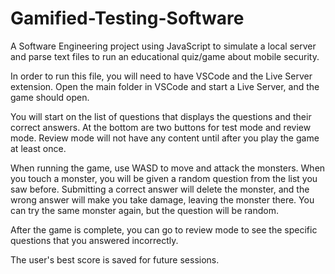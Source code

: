 # Gamified-Testing-Software
A Software Engineering project using JavaScript to simulate a local server and parse text files to run an educational quiz/game about mobile security.

In order to run this file, you will need to have VSCode and the Live Server extension. Open the main folder in VSCode and start a Live Server, and the game should open.

You will start on the list of questions that displays the questions and their correct answers. At the bottom are two buttons for test mode and review mode. Review mode will not have any content until after you play the game at least once.

When running the game, use WASD to move and attack the monsters. When you touch a monster, you will be given a random question from the list you saw before. Submitting a correct answer will delete the monster, and the wrong answer will make you take damage, leaving the monster there. You can try the same monster again, but the question will be random.

After the game is complete, you can go to review mode to see the specific questions that you answered incorrectly.

The user's best score is saved for future sessions.
